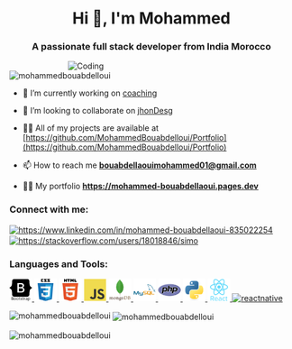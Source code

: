 <h1 align="center">Hi 👋, I'm Mohammed</h1>
<h3 align="center">A passionate full stack developer from India Morocco</h3>
<img width="400" alt="Coding" align="right" src="https://th.bing.com/th/id/R.5c8f08b5fe55e12baae6fc54e46c343a?rik=hb8qO5jgNw2XxA&pid=ImgRaw&r=0"> 
<p align="left"> <img src="https://komarev.com/ghpvc/?username=mohammedbouabdelloui&label=Profile%20views&color=0e75b6&style=flat" alt="mohammedbouabdelloui" /> </p>

- 🔭 I’m currently working on [coaching](https://github.com/MohammedBouabdelloui/coaching)

- 👯 I’m looking to collaborate on [jhonDesg](https://github.com/AbdallahIsmaili/jhonDesg)

- 👨‍💻 All of my projects are available at [https://github.com/MohammedBouabdelloui/Portfolio](https://github.com/MohammedBouabdelloui/Portfolio)

- 📫 How to reach me **bouabdellaouimohammed01@gmail.com**
- 👨‍💻 My portfolio **https://mohammed-bouabdellaoui.pages.dev**

<h3 align="left">Connect with me:</h3>
<p align="left">
<a href="https://linkedin.com/in/https://www.linkedin.com/in/mohammed-bouabdellaoui-835022254" target="blank"><img align="center" src="https://raw.githubusercontent.com/rahuldkjain/github-profile-readme-generator/master/src/images/icons/Social/linked-in-alt.svg" alt="https://www.linkedin.com/in/mohammed-bouabdellaoui-835022254" height="30" width="40" /></a>
<a href="https://stackoverflow.com/users/https://stackoverflow.com/users/18018846/simo" target="blank"><img align="center" src="https://raw.githubusercontent.com/rahuldkjain/github-profile-readme-generator/master/src/images/icons/Social/stack-overflow.svg" alt="https://stackoverflow.com/users/18018846/simo" height="30" width="40" /></a>
</p>

<h3 align="left">Languages and Tools:</h3>
<p align="left"> <a href="https://getbootstrap.com" target="_blank" rel="noreferrer"> <img src="https://raw.githubusercontent.com/devicons/devicon/master/icons/bootstrap/bootstrap-plain-wordmark.svg" alt="bootstrap" width="40" height="40"/> </a> <a href="https://www.w3schools.com/css/" target="_blank" rel="noreferrer"> <img src="https://raw.githubusercontent.com/devicons/devicon/master/icons/css3/css3-original-wordmark.svg" alt="css3" width="40" height="40"/> </a> <a href="https://www.w3.org/html/" target="_blank" rel="noreferrer"> <img src="https://raw.githubusercontent.com/devicons/devicon/master/icons/html5/html5-original-wordmark.svg" alt="html5" width="40" height="40"/> </a> <a href="https://developer.mozilla.org/en-US/docs/Web/JavaScript" target="_blank" rel="noreferrer"> <img src="https://raw.githubusercontent.com/devicons/devicon/master/icons/javascript/javascript-original.svg" alt="javascript" width="40" height="40"/> </a> <a href="https://www.mongodb.com/" target="_blank" rel="noreferrer"> <img src="https://raw.githubusercontent.com/devicons/devicon/master/icons/mongodb/mongodb-original-wordmark.svg" alt="mongodb" width="40" height="40"/> </a> <a href="https://www.mysql.com/" target="_blank" rel="noreferrer"> <img src="https://raw.githubusercontent.com/devicons/devicon/master/icons/mysql/mysql-original-wordmark.svg" alt="mysql" width="40" height="40"/> </a> <a href="https://www.php.net" target="_blank" rel="noreferrer"> <img src="https://raw.githubusercontent.com/devicons/devicon/master/icons/php/php-original.svg" alt="php" width="40" height="40"/> </a> <a href="https://www.python.org" target="_blank" rel="noreferrer"> <img src="https://raw.githubusercontent.com/devicons/devicon/master/icons/python/python-original.svg" alt="python" width="40" height="40"/> </a> <a href="https://reactjs.org/" target="_blank" rel="noreferrer"> <img src="https://raw.githubusercontent.com/devicons/devicon/master/icons/react/react-original-wordmark.svg" alt="react" width="40" height="40"/> </a> <a href="https://reactnative.dev/" target="_blank" rel="noreferrer"> <img src="https://reactnative.dev/img/header_logo.svg" alt="reactnative" width="40" height="40"/> </a> </p>

<p><img align="left" src="https://github-readme-stats.vercel.app/api/top-langs?username=mohammedbouabdelloui&show_icons=true&locale=en&layout=compact" alt="mohammedbouabdelloui" /></p>

<p>&nbsp;<img align="center" src="https://github-readme-stats.vercel.app/api?username=mohammedbouabdelloui&show_icons=true&locale=en" alt="mohammedbouabdelloui" /></p>

<p><img align="center" src="https://github-readme-streak-stats.herokuapp.com/?user=mohammedbouabdelloui&" alt="mohammedbouabdelloui" /></p>
